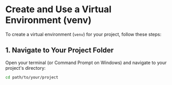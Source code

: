 # Create and Use a Virtual Environment (venv)

To create a virtual environment (`venv`) for your project, follow these steps:

## 1. Navigate to Your Project Folder

Open your terminal (or Command Prompt on Windows) and navigate to your project's directory:

```bash
cd path/to/your/project
